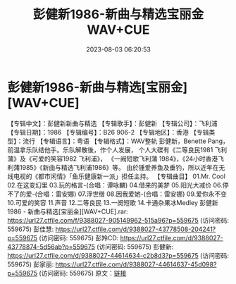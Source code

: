 ﻿---
title: 彭健新1986-新曲与精选宝丽金WAV+CUE
date: 2023-08-03 06:20:53
categories: WAV车载音乐、镜像
tags: 华语中文
---
# 彭健新1986-新曲与精选[宝丽金][WAV+CUE]

【专辑中文】：彭健新新曲与精选
【专辑歌手】：彭健新
【专辑公司】：飞利浦
【专辑日期】：1986
【专辑编号】：B26 906-2
【专辑地区】：香港
【专辑类型】：流行
【专辑语言】：粤语
【专辑格式】：WAV整轨
彭健新，Benette Pang，前温拿乐队结他手。乐队解散後，作个人发展，
个人大碟有《二等良民1981 飞利蒲》及《可爱的笑容1982 飞利浦》，
《一阙短歌飞利蒲 1984》，《24小时香港飞利蒲1985》《新曲与精选飞利浦1986》等。
由於锺爱养鱼及垂钓，所以近年在无线电视的《都市闲情》「鱼乐健康新一派」担任主持。
【专辑曲目】
01.Mr. Cool
02.在这变幻里
03.玩的格言-(合唱：谭咏麟)
04.借来的美梦
05.阳光大减价
06.停不了的爱-(合唱：雷安娜)
07.浮世缯
08.因我爱她-(合唱：雷安娜)
09.爱你永不变
10.可爱的笑容
11.声音
12.二等良民
13.一阕短歌
14.卡通杂果冰Medley
彭健新1986 - 新曲与精选[宝丽金][WAV+CUE].rar: https://url27.ctfile.com/f/9388027-905149962-515a96?p=559675
(访问密码: 559675)
彭佳慧: https://url27.ctfile.com/d/9388027-43778508-204241?p=559675
(访问密码: 559675)
彭羚CD: https://url27.ctfile.com/d/9388027-43778874-5d56ab?p=559675
(访问密码: 559675)
彭健新: https://url27.ctfile.com/d/9388027-44614634-c2b8d3?p=559675
(访问密码: 559675)
彭家丽: https://url27.ctfile.com/d/9388027-44614637-45d098?p=559675
(访问密码: 559675)
原文：[链接](https://blog.sina.com.cn/s/blog_1647c7e76010312xx.html)